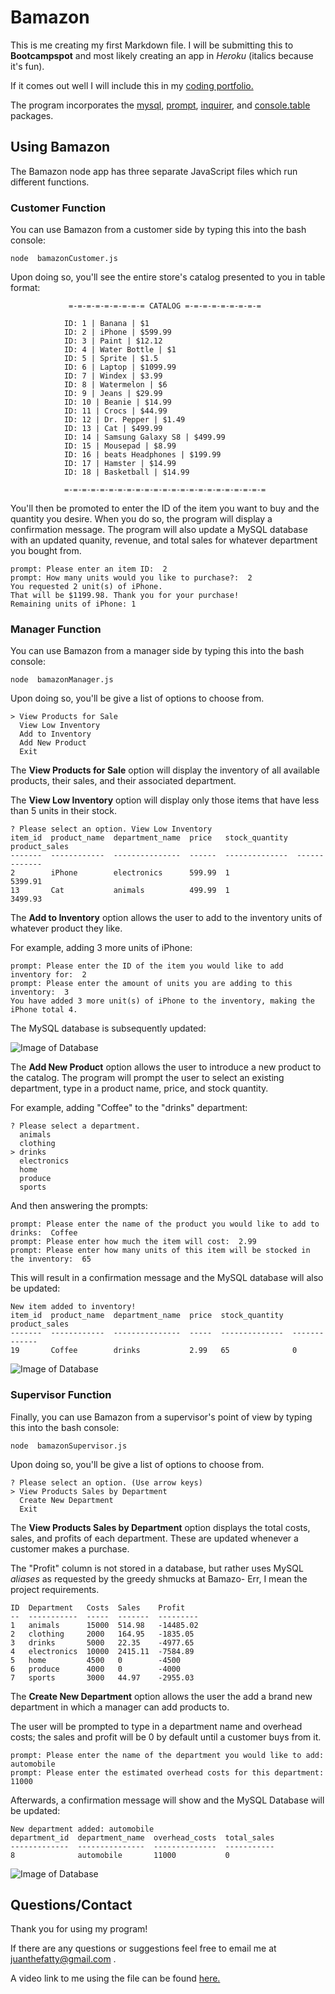 # Bamazon

This is me creating my first Markdown file. I will be submitting this to **Bootcampspot** and most likely creating an app in *Heroku* (italics because it's fun). 

If it comes out well I will include this in my [coding portfolio.](https://floating-thicket-78326.herokuapp.com/portfolio.html)

The program incorporates the [mysql](https://www.npmjs.com/package/mysql), [prompt](https://www.npmjs.com/package/prompt), [inquirer](https://www.npmjs.com/package/inquirer), and [console.table](https://www.npmjs.com/package/console.table) packages.

## Using Bamazon

The Bamazon node app has three separate JavaScript files which run different functions.

### **Customer Function**

You can use Bamazon from a customer side by typing this into the bash console:

`node  bamazonCustomer.js`

Upon doing so, you'll see the entire store's catalog presented to you in table format:

				 =-=-=-=-=-=-=-=-= CATALOG =-=-=-=-=-=-=-=-=

				ID: 1 | Banana | $1
				ID: 2 | iPhone | $599.99
				ID: 3 | Paint | $12.12
				ID: 4 | Water Bottle | $1
				ID: 5 | Sprite | $1.5
				ID: 6 | Laptop | $1099.99
				ID: 7 | Windex | $3.99
				ID: 8 | Watermelon | $6
				ID: 9 | Jeans | $29.99
				ID: 10 | Beanie | $14.99
				ID: 11 | Crocs | $44.99
				ID: 12 | Dr. Pepper | $1.49
				ID: 13 | Cat | $499.99
				ID: 14 | Samsung Galaxy S8 | $499.99
				ID: 15 | Mousepad | $8.99
				ID: 16 | beats Headphones | $199.99
				ID: 17 | Hamster | $14.99
				ID: 18 | Basketball | $14.99

				=-=-=-=-=-=-=-=-=-=-=-=-=-=-=-=-=-=-=-=-=-=-= 



You'll then be promoted to enter the ID of the item you want to buy and the quantity you desire. When you do so, the program will display a confirmation message.
The program will also update a MySQL database with an updated quanity, revenue, and total sales for whatever department you bought from.


	prompt: Please enter an item ID:  2
	prompt: How many units would you like to purchase?:  2
	You requested 2 unit(s) of iPhone.
	That will be $1199.98. Thank you for your purchase!
	Remaining units of iPhone: 1

### **Manager Function**

You can use Bamazon from a manager side by typing this into the bash console:

`node  bamazonManager.js`

Upon doing so, you'll be give a list of options to choose from.

	
	> View Products for Sale
	  View Low Inventory
	  Add to Inventory
	  Add New Product
	  Exit

The **View Products for Sale** option will display the inventory of all available products, their sales, and their associated department.

The **View Low Inventory** option will display only those items that have less than 5 units in their stock. 

	? Please select an option. View Low Inventory
	item_id  product_name  department_name  price   stock_quantity  product_sales
	-------  ------------  ---------------  ------  --------------  -------------
	2        iPhone        electronics      599.99  1               5399.91
	13       Cat           animals          499.99  1               3499.93

The **Add to Inventory** option allows the user to add to the inventory units of whatever product they like.

For example, adding 3 more units of iPhone:

	prompt: Please enter the ID of the item you would like to add inventory for:  2
	prompt: Please enter the amount of units you are adding to this inventory:  3
	You have added 3 more unit(s) of iPhone to the inventory, making the iPhone total 4.

The MySQL database is subsequently updated: 

![Image of Database](http://i.imgur.com/NlDu9YQ.png)

The **Add New Product** option allows the user to introduce a new product to the catalog. The program will prompt the user to select an existing department, type in a product name, price, and stock quantity.

For example, adding "Coffee" to the "drinks" department:

	? Please select a department.
	  animals
	  clothing
	> drinks
	  electronics
	  home
	  produce
	  sports

And then answering the prompts:

	prompt: Please enter the name of the product you would like to add to drinks:  Coffee
	prompt: Please enter how much the item will cost:  2.99
	prompt: Please enter how many units of this item will be stocked in the inventory:  65

This will result in a confirmation message and the MySQL database will also be updated:

	New item added to inventory!
	item_id  product_name  department_name  price  stock_quantity  product_sales
	-------  ------------  ---------------  -----  --------------  -------------
	19       Coffee        drinks           2.99   65              0

![Image of Database](http://i.imgur.com/ZHts7Pr.png)



### **Supervisor Function**

Finally, you can use Bamazon from a supervisor's point of view by typing this into the bash console:

`node  bamazonSupervisor.js`

Upon doing so, you'll be give a list of options to choose from.

	? Please select an option. (Use arrow keys)
	> View Products Sales by Department
	  Create New Department
	  Exit


The **View Products Sales by Department** option displays the total costs, sales, and profits of each department. These are updated whenever a customer makes a purchase.

The "Profit" column is not stored in a database, but rather uses MySQL *aliases* as requested by the greedy shmucks at Bamazo- Err, I mean the project requirements.

	ID  Department   Costs  Sales    Profit
	--  -----------  -----  -------  ---------
	1   animals      15000  514.98   -14485.02
	2   clothing     2000   164.95   -1835.05
	3   drinks       5000   22.35    -4977.65
	4   electronics  10000  2415.11  -7584.89
	5   home         4500   0        -4500
	6   produce      4000   0        -4000
	7   sports       3000   44.97    -2955.03


The **Create New Department** option allows the user the add a brand new department in which a manager can add products to.

The user will be prompted to type in a department name and overhead costs; the sales and profit will be 0 by default until a customer buys from it.

	prompt: Please enter the name of the department you would like to add:  automobile
	prompt: Please enter the estimated overhead costs for this department:  11000

Afterwards, a confirmation message will show and the MySQL Database will be updated:


	New department added: automobile
	department_id  department_name  overhead_costs  total_sales
	-------------  ---------------  --------------  -----------
	8              automobile       11000           0

![Image of Database](http://i.imgur.com/F4uTKf4.png)



## Questions/Contact

Thank you for using my program!

If there are any questions or suggestions feel free to email me at juanthefatty@gmail.com .

A video link to me using the file can be found [here.](https://www.youtube.com/watch?v=jsCLinRxmWA&feature=youtu.be) 